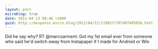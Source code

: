 ```yaml
---
layout: post
microblog: true
date: 2012-04-13 08:46 +1000
guid: http://desparoz.micro.blog/2012/04/12/t190571707407405058.html
---
```

Did he say why? RT @marcoarment: Got my 1st email ever from someone who said he'd switch *away* from Instapaper if I made for Android or Win
